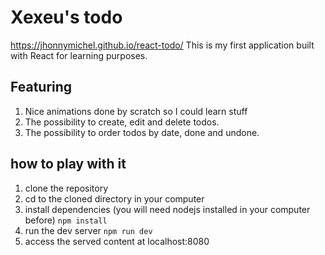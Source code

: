 # Xexeu's todo

https://jhonnymichel.github.io/react-todo/
This is my first application built with React for learning purposes.

## Featuring
1. Nice animations done by scratch so I could learn stuff
2. The possibility to create, edit and delete todos.
3. The possibility to order todos by date, done and undone.

## how to play with it
1. clone the repository
2. cd to the cloned directory in your computer
3. install dependencies (you will need nodejs installed in your computer before)
  ``` npm install ```
4. run the dev server
  ```npm run dev```
5. access the served content at localhost:8080